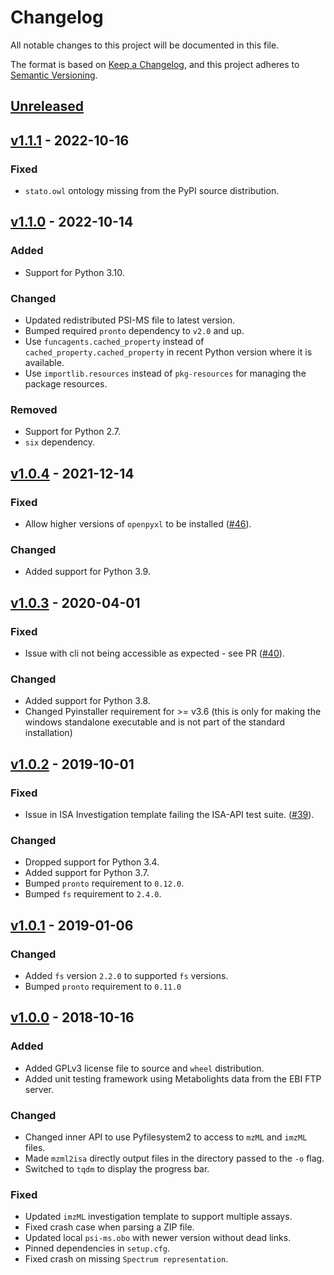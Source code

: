 # Changelog
All notable changes to this project will be documented in this file.

The format is based on [Keep a Changelog](https://keepachangelog.com/en/1.0.0/),
and this project adheres to [Semantic Versioning](https://semver.org/spec/v2.0.0.html).

## [Unreleased]
[Unreleased]: https://github.com/ISA-Agents/mzml2isa/compare/v1.1.1...HEAD


## [v1.1.1] - 2022-10-16
[v1.1.1]: https://github.com/ISA-Agents/mzml2isa/compare/v1.1.0...v1.1.1

### Fixed
- `stato.owl` ontology missing from the PyPI source distribution.


## [v1.1.0] - 2022-10-14
[v1.1.0]: https://github.com/ISA-Agents/mzml2isa/compare/v1.0.4...v1.1.0

### Added
- Support for Python 3.10.
### Changed
- Updated redistributed PSI-MS file to latest version.
- Bumped required `pronto` dependency to `v2.0` and up.
- Use `funcagents.cached_property` instead of `cached_property.cached_property` in recent Python version where it is available.
- Use `importlib.resources` instead of `pkg-resources` for managing the package resources.
### Removed
- Support for Python 2.7.
- `six` dependency.


## [v1.0.4] - 2021-12-14
[v1.0.4]: https://github.com/ISA-Agents/mzml2isa/compare/v1.0.3...v1.0.4
### Fixed
- Allow higher versions of `openpyxl` to be installed ([#46](https://github.com/ISA-agents/mzml2isa/pull/46)).
### Changed
- Added support for Python 3.9.


## [v1.0.3] - 2020-04-01
[v1.0.3]: https://github.com/ISA-Agents/mzml2isa/compare/v1.0.2...v1.0.3
### Fixed
- Issue with cli not being accessible as expected - see PR ([#40](https://github.com/ISA-agents/mzml2isa/pull/43)).
### Changed
- Added support for Python 3.8.
- Changed Pyinstaller requirement for >= v3.6 (this is only for making the windows standalone executable and is not part of the standard installation)


## [v1.0.2] - 2019-10-01
[v1.0.2]: https://github.com/ISA-Agents/mzml2isa/compare/v1.0.1...v1.0.2
### Fixed
- Issue in ISA Investigation template failing the ISA-API test suite.
  ([#39](https://github.com/ISA-agents/mzml2isa/issues/39)).
### Changed
- Dropped support for Python 3.4.
- Added support for Python 3.7.
- Bumped `pronto` requirement to `0.12.0`.
- Bumped `fs` requirement to `2.4.0`.


## [v1.0.1] - 2019-01-06
[v1.0.1]: https://github.com/ISA-Agents/mzml2isa/compare/v1.0.0...v1.0.1
### Changed
- Added `fs` version `2.2.0` to supported `fs` versions.
- Bumped `pronto` requirement to `0.11.0`


## [v1.0.0] - 2018-10-16
[v1.0.0]: https://github.com/ISA-Agents/mzml2isa/compare/v0.5.1...v1.0.0
### Added
- Added GPLv3 license file to source and `wheel` distribution.
- Added unit testing framework using Metabolights data from the EBI FTP server.
### Changed
- Changed inner API to use Pyfilesystem2 to access to `mzML` and `imzML` files.
- Made `mzml2isa` directly output files in the directory passed to the `-o` flag.
- Switched to `tqdm` to display the progress bar.
### Fixed
- Updated `imzML` investigation template to support multiple assays.
- Fixed crash case when parsing a ZIP file.
- Updated local `psi-ms.obo` with newer version without dead links.
- Pinned dependencies in `setup.cfg`.
- Fixed crash on missing `Spectrum representation`.
